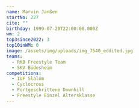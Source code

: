 ```yaml
---
name: Marvin Janßen
startNo: 227
cite: ""
birthday: 1999-07-20T22:00:00.000Z
wm: 2
top3since2022: 3
top10inWM: 0
image: /assets/img/uploads/img_7540_eddited.jpg
teams:
  - RKB Freestyle Team
  - SKV Büdesheim
competitions:
  - IUF Slalom
  - Cyclocross
  - Fortgeschrittene Downhill
  - Freestyle Einzel Altersklasse
---
```

